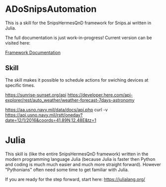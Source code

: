 # ADoSnipsAutomation

This is a skill for the SnipsHermesQnD framework for Snips.ai
written in Julia.

The full documentation is just work-in-progress!
Current version can be visited here:

[Framework Documentation](https://andreasdominik.github.io/ADoSnipsQnD/dev)

## Skill

The skill makes it possible to schedule actions for swiching devices at
specific times.


https://sunrise-sunset.org/api
https://developer.here.com/api-explorer/rest/auto_weather/weather-forecast-7days-astronomy

https://aa.usno.navy.mil/data/docs/api.php
curl -v https://api.usno.navy.mil/rstt/oneday?date=12/1/2016&coords=41.89N,12.48E&tz=1

# Julia

This skill is (like the entire SnipsHermesQnD framework) written in the
modern programming language Julia (because Julia is faster
then Python and coding is much much easier and much more straight forward).
However "Pythonians" often need some time to get familiar with Julia.

If you are ready for the step forward, start here: https://julialang.org/
